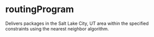 # routingProgram
Delivers packages in the Salt Lake City, UT area within the specified constraints using the nearest neighbor algorithm.
